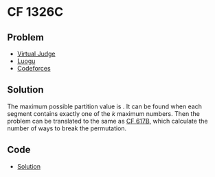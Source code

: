 # CF 1326C

## Problem

- [Virtual Judge](https://vjudge.net/problem/CodeForces-1326C)
- [Luogu](https://www.luogu.com.cn/problem/CF1326C)
- [Codeforces](https://codeforces.com/problemset/problem/1326/C)

## Solution

The maximum possible partition value is <data value="o{&sum;}i{v{n}l{}v{i}o{=}v{n}o{-}v{k}o{+}c{1}}v{i}"></data>. It can be found when each segment contains exactly one of the $k$ maximum numbers. Then the problem can be translated to the same as [CF 617B](/CF/617/B/english.md), which calculate the number of ways to break the permutation.

## Code

- [Solution](CF.1326C.0.cpp)
